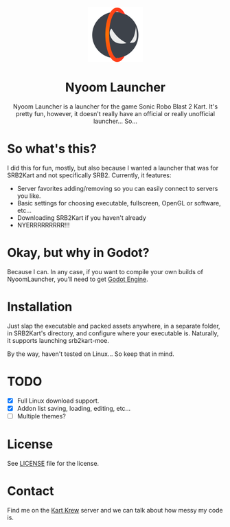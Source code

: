 <div align="center">

<img alt="icon" src="icon.png" width="128">

# Nyoom Launcher

Nyoom Launcher is a launcher for the game Sonic Robo Blast 2 Kart. It's pretty fun,
however, it doesn't really have an official or really unofficial launcher... So...

</div>

# So what's this?

I did this for fun, mostly, but also because I wanted a launcher that was for SRB2Kart
and not specifically SRB2. Currently, it features:
- Server favorites adding/removing so you can easily connect to servers you like.
- Basic settings for choosing executable, fullscreen, OpenGL or software, etc...
- Downloading SRB2Kart if you haven't already
- NYERRRRRRRRR!!!

# Okay, but why in Godot?
Because I can. In any case, if you want to compile your own builds of NyoomLauncher, you'll need to get [Godot Engine](https://godotengine.org/).

# Installation
Just slap the executable and packed assets anywhere, in a separate folder, in SRB2Kart's directory, and configure where your executable is. Naturally, it supports launching srb2kart-moe.

By the way, haven't tested on Linux... So keep that in mind.

# TODO
- [x] Full Linux download support.
- [x] Addon list saving, loading, editing, etc... 
- [ ] Multiple themes?

# License
See [LICENSE](LICENSE) file for the license.

# Contact
Find me on the [Kart Krew](https://discord.gg/CgQbfSeHp9) server and we can talk about how messy my code is.
